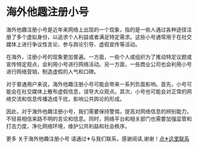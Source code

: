 # 海外他趣注册小号

海外他趣注册小号是近年来网络上出现的一个现象，指的是一些人通过各种途径注册了多个虚拟身份，以追求个人利益或者满足特定需求。这些小号通常用于在社交媒体上进行争议性言论、参与舆论引导、虚假宣传等活动。

在海外，注册小号的现象更加普遍。一方面，一些个人或组织为了推动特定议题或宣传特定观点，会利用小号进行网络活动。另一方面，一些商业公司也会利用小号进行网络营销，制造虚假的人气和口碑。

对于普通用户来说，海外他趣注册小号可能会带来一系列负面影响。首先，小号可能会在社交媒体上散布虚假信息，误导大众观点。其次，小号也可能会对正常的网络交流和信息传播造成干扰，影响公共舆论的形成。

因此，对于海外他趣注册小号，我们需要保持警惕，提高对网络信息的辨别能力，不轻易相信来路不明的言论和信息。同时，网络平台和相关部门也需要加强监管和打击力度，净化网络环境，维护公共利益和社会秩序。

更多 关于海外他趣注册小号 请通过✈与我们联系，感谢阅读,谢谢！[点✈这里联系](https://abc.k02.cc)